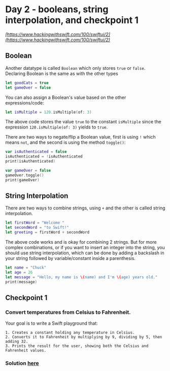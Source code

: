 # Day 2 - booleans, string interpolation, and checkpoint 1

*[https://www.hackingwithswift.com/100/swiftui/2](https://www.hackingwithswift.com/100/swiftui/2)*

## Boolean

Another datatype is called `Boolean` which only stores `true` or `false`. Declaring Boolean is the same as with the other types

```swift
let goodCats = true
let gameOver = false
```

You can also assign a Boolean's value based on the other expressions/code:

```swift
let isMultiple = 120.isMultiple(of: 3)
```

The above code stores the value `true` to the constant `isMultiple` since the expression `120.isMultiple(of: 3)` yields to `true`.

There are two ways to negate/flip a Boolean value, first is using `!` which means `not`, and the second is using the method `toggle()`:

```swift
var isAuthenticated = false
isAuthenticated = !isAuthenticated
print(isAuthenticated)

var gameOver = false
gameOver.toggle()
print(gameOver)
```

## String Interpolation

There are two ways to combine strings, using `+` and the other is called string interpolation.

```swift
let firstWord = "Welcome "
let secondWord = "to Swift!"
let greeting = firstWord + secondWord
```

The above code works and is okay for combining 2 strings. But for more complex combinations, or if you want to insert an integer into the string, you should use string interpolation, which can be done by adding a backslash in your string followed by variable/constant inside a parenthesis.

```swift
let name = "Chuck"
let age = 26
let message = "Hello, my name is \(name) and I'm \(age) years old."
print(message)
```

## Checkpoint 1

### Convert temperatures from Celsius to Fahrenheit.

Your goal is to write a Swift playground that:

```
1. Creates a constant holding any temperature in Celsius.
2. Converts it to Fahrenheit by multiplying by 9, dividing by 5, then adding 32.
3. Prints the result for the user, showing both the Celsius and Fahrenheit values.
```


### Solution [here](CelsiusToFahrenheit.playground/Contents.swift)